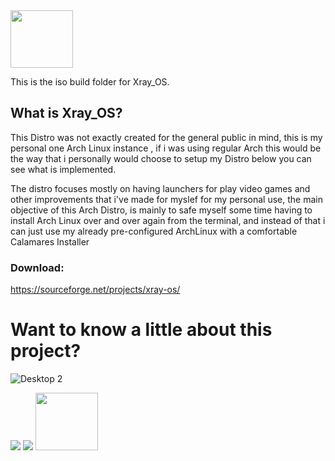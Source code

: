 <img src="https://images2.imgbox.com/79/d9/c0B6V9le_o.png" width="100" height="92">

This is the iso build folder for Xray_OS. 

## What is Xray_OS? 
This Distro was not exactly created for the general public in mind, this is my personal one Arch Linux instance , if i was using regular Arch this would be the way that i personally would choose to setup my Distro below you can see what is implemented.

The distro focuses mostly on having launchers for play video games and other improvements that i've made for myslef for my personal use, the main objective of this Arch Distro, is mainly to safe myself some time having to install Arch Linux over and over again from the terminal, and instead of that i can just use my already pre-configured ArchLinux with a comfortable Calamares Installer

### Download: 
https://sourceforge.net/projects/xray-os/


# Want to know a little about this project?

![Desktop 2](https://github.com/Xray-OS/xray_os/assets/143856402/847105ac-5e33-4e80-b2b8-ea10675a0429)

<img src="https://images2.imgbox.com/be/32/bvReWob9_o.png">

<img src="https://images2.imgbox.com/e4/32/xoDQZJwl_o.png">


<img src="https://images2.imgbox.com/79/d9/c0B6V9le_o.png" width="100" height="92">
